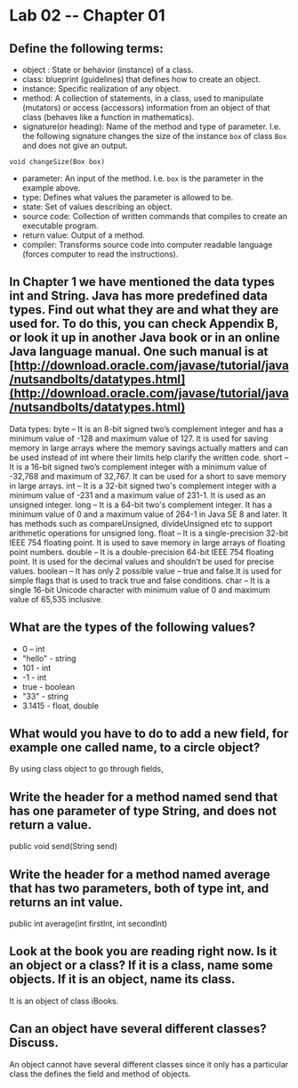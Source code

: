 # Lab 02 -- Chapter 01

## Define the following terms:
* object : State or behavior (instance) of a class.
* class: blueprint (guidelines) that defines how to create an object.
* instance: Specific realization of any object.
* method: A collection of statements, in a class, used to manipulate (mutators) or access (accessors) information from an object of that class (behaves like a function in mathematics).
* signature(or heading): Name of the method and type of parameter. I.e. the following signature changes the size of the instance `box` of class `Box` and does not give an output.
```
void changeSize(Box box)
```
* parameter: An input of the method. I.e. `box` is the parameter in the example above.
* type: Defines what values the parameter is allowed to be.
* state: Set of values describing an object.
* source code: Collection of written commands that compiles to create an executable program.
* return value: Output of a method.
* compiler: Transforms source code into computer readable language (forces computer to read the instructions).
 

## In Chapter 1 we have mentioned the data types int and String. Java has more predefined data types. Find out what they are and what they are used for. To do this, you can check Appendix B, or look it up in another Java book or in an online Java language manual. One such manual is at [http://download.oracle.com/javase/tutorial/java/nutsandbolts/datatypes.html](http://download.oracle.com/javase/tutorial/java/nutsandbolts/datatypes.html)
Data types:
byte – It is an 8-bit signed two’s complement integer and has a minimum value of -128 and maximum value of 127. It is used for saving memory in large arrays where the memory savings actually matters and can be used instead of int where their limits help clarify the written code.
short – It is a 16-bit signed two’s complement integer with a minimum value of -32,768 and maximum of 32,767. It can be used for a short to save memory in large arrays.
int – It is a 32-bit signed two's complement integer with a minimum value of -231 and a maximum value of 231-1. It is used as an unsigned integer.
long – It is a 64-bit two's complement integer. It has a minimum value of 0 and a maximum value of 264-1 in Java SE 8 and later.  It has methods such as compareUnsigned, divideUnsigned etc to support arithmetic operations for unsigned long.
float – It is a single-precision 32-bit IEEE 754 floating point. It is used to save memory in large arrays of floating point numbers.
double – It  is a double-precision 64-bit IEEE 754 floating point. It is used for the decimal values and shouldn’t be used for precise values.
boolean – It has only 2 possible value – true and false.It is used for simple flags that is used to track true and false conditions.
char – It is a single 16-bit Unicode character with minimum value of 0 and maximum value of 65,535 inclusive.

## What are the types of the following values?


* 0 – int
* "hello" - string
* 101 - int
* -1 - int
* true - boolean
* "33" - string
* 3.1415 - float, double


## What would you have to do to add a new field, for example one called name, to a circle object?
By using class object to go through fields,
## Write the header for a method named send that has one parameter of type String, and does not return a value.
public void send(String send)
## Write the header for a method named average that has two parameters, both of type int, and returns an int value.
public int average(int firstInt, int secondInt)
## Look at the book you are reading right now. Is it an object or a class? If it is a class, name some objects. If it is an object, name its class.
It is an object of class iBooks.

## Can an object have several different classes? Discuss.
An object cannot have several different classes since it only has a particular class the defines the field and method of objects.
